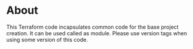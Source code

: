 # About
This Terraform code incapsulates common code for the base project creation. It can be used called as module.
Please use version tags when using some version of this code.